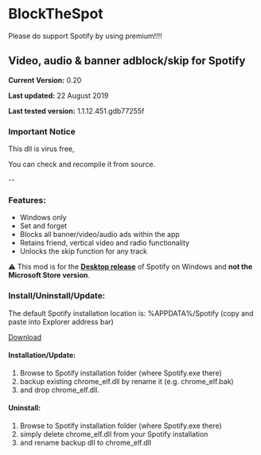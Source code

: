 # BlockTheSpot

Please do support Spotify by using premium!!!!

## Video, audio & banner adblock/skip for Spotify

**Current Version:** 0.20

**Last updated:** 22 August 2019

**Last tested version:** 1.1.12.451.gdb77255f

### Important Notice

This dll is virus free,

You can check and recompile it from source.

--

### Features:
* Windows only
* Set and forget
* Blocks all banner/video/audio ads within the app
* Retains friend, vertical video and radio functionality
* Unlocks the skip function for any track

:warning: This mod is for the [**Desktop release**](https://www.spotify.com/download/windows/) of Spotify on Windows and **not the Microsoft Store version**.

### Install/Uninstall/Update:

The default Spotify installation location is: %APPDATA%/Spotify (copy and paste into Explorer address bar)

[Download](chrome_elf.dll) 

#### Installation/Update:
1. Browse to Spotify installation folder (where Spotify.exe there) 
2. backup existing chrome_elf.dll by rename it (e.g. chrome_elf.bak)
3. and drop chrome_elf.dll. 

#### Uninstall:
1. Browse to Spotify installation folder (where Spotify.exe there) 
2. simply delete chrome_elf.dll from your Spotify installation
3. and rename backup dll to chrome_elf.dll
